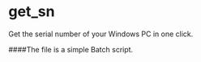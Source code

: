 # get_sn
Get the serial number of your Windows PC in one click.

####The file is a simple Batch script.
